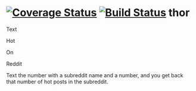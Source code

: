 [![Coverage Status](https://img.shields.io/coveralls/j12coder/thor.svg)](https://coveralls.io/r/j12coder/thor?branch=master)
[![Build Status](https://travis-ci.org/j12coder/thor.svg?branch=master)](https://travis-ci.org/j12coder/thor)
thor
====

Text  

Hot  

On  

Reddit

Text the number with a subreddit name and a number, and you get back that number of hot posts in the subreddit.
